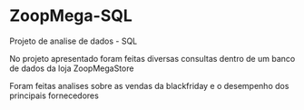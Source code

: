 # ZoopMega-SQL
Projeto de analise de dados - SQL


No projeto apresentado foram feitas diversas consultas dentro de um banco de dados da loja ZoopMegaStore

Foram feitas analises sobre as vendas da blackfriday e o desempenho dos principais fornecedores
